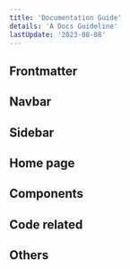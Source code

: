 ```yaml
---
title: 'Documentation Guide'
details: 'A Docs Guideline'
lastUpdate: '2023-08-08'
---
```


## <Link to="/docs-guide/frontmatter">Frontmatter</Link>

## <Link to="/docs-guide/navbar">Navbar</Link>

## <Link to="/docs-guide/sidebar">Sidebar</Link>

## <Link to="/docs-guide/homepage">Home page</Link>

## <Link to="/docs-guide/components">Components</Link>

## <Link to="/docs-guide/code">Code related</Link>

## <Link to="/docs-guide/others">Others</Link>
